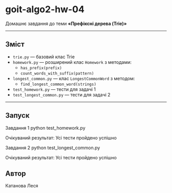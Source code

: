 # goit-algo2-hw-04

Домашнє завдання до теми **«Префіксні дерева (Trie)»**  

---

## Зміст

- `trie.py` — базовий клас Trie
- `homework.py` — розширений клас `Homework` з методами:
  - `has_prefix(prefix)`
  - `count_words_with_suffix(pattern)`
- `longest_common.py` — клас `LongestCommonWord` з методом:
  - `find_longest_common_word(strings)`
- `test_homework.py` — тести для задачі 1
- `test_longest_common.py` — тести для задачі 2

---

## Запуск

Завдання 1
python test_homework.py

Очікуваний результат:
Усі тести пройдено успішно

Завдання 2
python test_longest_common.py

Очікуваний результат:
Усі тести пройдено успішно

## Автор

Катановa Леся
